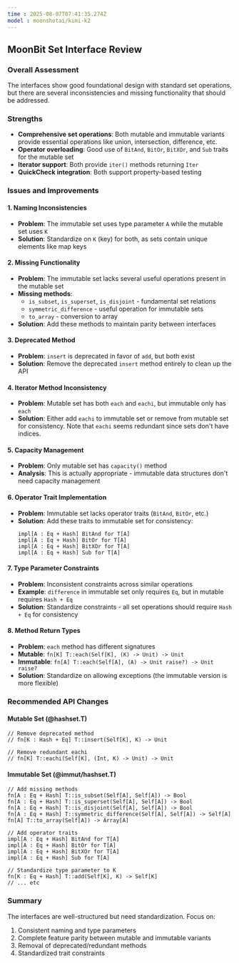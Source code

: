 ```yaml
---
time : 2025-08-07T07:41:35.274Z
model : moonshotai/kimi-k2
---
```

## MoonBit Set Interface Review

### Overall Assessment
The interfaces show good foundational design with standard set operations, but there are several inconsistencies and missing functionality that should be addressed.

### Strengths
- **Comprehensive set operations**: Both mutable and immutable variants provide essential operations like union, intersection, difference, etc.
- **Operator overloading**: Good use of `BitAnd`, `BitOr`, `BitXOr`, and `Sub` traits for the mutable set
- **Iterator support**: Both provide `iter()` methods returning `Iter`
- **QuickCheck integration**: Both support property-based testing

### Issues and Improvements

#### 1. **Naming Inconsistencies**
- **Problem**: The immutable set uses type parameter `A` while the mutable set uses `K`
- **Solution**: Standardize on `K` (key) for both, as sets contain unique elements like map keys

#### 2. **Missing Functionality**
- **Problem**: The immutable set lacks several useful operations present in the mutable set
- **Missing methods**:
  - `is_subset`, `is_superset`, `is_disjoint` - fundamental set relations
  - `symmetric_difference` - useful operation for immutable sets
  - `to_array` - conversion to array
- **Solution**: Add these methods to maintain parity between interfaces

#### 3. **Deprecated Method**
- **Problem**: `insert` is deprecated in favor of `add`, but both exist
- **Solution**: Remove the deprecated `insert` method entirely to clean up the API

#### 4. **Iterator Method Inconsistency**
- **Problem**: Mutable set has both `each` and `eachi`, but immutable only has `each`
- **Solution**: Either add `eachi` to immutable set or remove from mutable set for consistency. Note that `eachi` seems redundant since sets don't have indices.

#### 5. **Capacity Management**
- **Problem**: Only mutable set has `capacity()` method
- **Analysis**: This is actually appropriate - immutable data structures don't need capacity management

#### 6. **Operator Trait Implementation**
- **Problem**: Immutable set lacks operator traits (`BitAnd`, `BitOr`, etc.)
- **Solution**: Add these traits to immutable set for consistency:
  ```moonbit
  impl[A : Eq + Hash] BitAnd for T[A]
  impl[A : Eq + Hash] BitOr for T[A]
  impl[A : Eq + Hash] BitXOr for T[A]
  impl[A : Eq + Hash] Sub for T[A]
  ```

#### 7. **Type Parameter Constraints**
- **Problem**: Inconsistent constraints across similar operations
- **Example**: `difference` in immutable set only requires `Eq`, but in mutable requires `Hash + Eq`
- **Solution**: Standardize constraints - all set operations should require `Hash + Eq` for consistency

#### 8. **Method Return Types**
- **Problem**: `each` method has different signatures
- **Mutable**: `fn[K] T::each(Self[K], (K) -> Unit) -> Unit`
- **Immutable**: `fn[A] T::each(Self[A], (A) -> Unit raise?) -> Unit raise?`
- **Solution**: Standardize on allowing exceptions (the immutable version is more flexible)

### Recommended API Changes

#### Mutable Set (@hashset.T)
```moonbit
// Remove deprecated method
// fn[K : Hash + Eq] T::insert(Self[K], K) -> Unit

// Remove redundant eachi
// fn[K] T::eachi(Self[K], (Int, K) -> Unit) -> Unit
```

#### Immutable Set (@immut/hashset.T)
```moonbit
// Add missing methods
fn[A : Eq + Hash] T::is_subset(Self[A], Self[A]) -> Bool
fn[A : Eq + Hash] T::is_superset(Self[A], Self[A]) -> Bool
fn[A : Eq + Hash] T::is_disjoint(Self[A], Self[A]) -> Bool
fn[A : Eq + Hash] T::symmetric_difference(Self[A], Self[A]) -> Self[A]
fn[A] T::to_array(Self[A]) -> Array[A]

// Add operator traits
impl[A : Eq + Hash] BitAnd for T[A]
impl[A : Eq + Hash] BitOr for T[A]
impl[A : Eq + Hash] BitXOr for T[A]
impl[A : Eq + Hash] Sub for T[A]

// Standardize type parameter to K
fn[K : Eq + Hash] T::add(Self[K], K) -> Self[K]
// ... etc
```

### Summary
The interfaces are well-structured but need standardization. Focus on:
1. Consistent naming and type parameters
2. Complete feature parity between mutable and immutable variants
3. Removal of deprecated/redundant methods
4. Standardized trait constraints